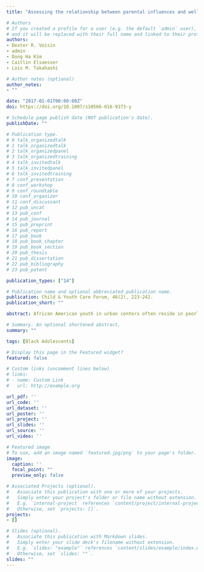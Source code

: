 ```yaml
---
title: "Assessing the relationship between parental influences and wellbeing among low income African American adolescents in Chicago"

# Authors
# If you created a profile for a user (e.g. the default `admin` user), write the username (folder name) here 
# and it will be replaced with their full name and linked to their profile.
authors:
- Dexter R. Voisin
- admin
- Dong Ha Kim
- Caitlin Elsaesser
- Lois M. Takahashi  

# Author notes (optional)
author_notes:
- ""

date: "2017-01-01T00:00:00Z"
doi: https://doi.org/10.1007/s10566-016-9373-y

# Schedule page publish date (NOT publication's date).
publishDate: ""

# Publication type.
# 0 talk_organizedtalk
# 1 talk_organizedtalk
# 2 talk_organizedpanel
# 3 talk_organizedtraining
# 4 talk_invitedtalk
# 5 talk_invitedpanel
# 6 talk_invitedtraining
# 7 conf_presentation
# 8 conf_workshop
# 9 conf_roundtable
# 10 conf_organizer
# 11 conf_discussant
# 12 pub_uncat
# 13 pub_conf
# 14 pub_journal
# 15 pub_preprint
# 16 pub_report
# 17 pub_book
# 18 pub_book_chapter
# 19 pub_book_section
# 20 pub_thesis
# 21 pub_dissertation
# 22 pub_bibliography
# 23 pub_patent

publication_types: ["14"]

# Publication name and optional abbreviated publication name.
publication: Child & Youth Care Forum, 46(2), 223-242.
publication_short: ""

abstract: African American youth in urban centers often reside in poorly resourced communities and face structural disadvantage, which can result in higher rates of poor behavioral health factors such as mental health problems, juvenile justice system involvement, substance use, risky sex and lower school engagement. While parental monitoring has been shown to be protective with regards to these risk factors, less understood are the effects of parental warmth in conjunction with monitoring.

# Summary. An optional shortened abstract.
summary: ""

tags: [Black Adolescents]

# Display this page in the Featured widget?
featured: false

# Custom links (uncomment lines below)
# links:
# - name: Custom Link
#   url: http://example.org

url_pdf: ''
url_code: ''
url_dataset: ''
url_poster: ''
url_project: ''
url_slides: ''
url_source: ''
url_video: ''

# Featured image
# To use, add an image named `featured.jpg/png` to your page's folder. 
image:
  caption: ''
  focal_point: ""
  preview_only: false

# Associated Projects (optional).
#   Associate this publication with one or more of your projects.
#   Simply enter your project's folder or file name without extension.
#   E.g. `internal-project` references `content/project/internal-project/index.md`.
#   Otherwise, set `projects: []`.
projects:
- []

# Slides (optional).
#   Associate this publication with Markdown slides.
#   Simply enter your slide deck's filename without extension.
#   E.g. `slides: "example"` references `content/slides/example/index.md`.
#   Otherwise, set `slides: ""`.
slides: ""
---
```

